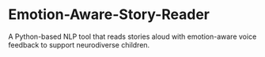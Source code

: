 # Emotion-Aware-Story-Reader
A Python-based NLP tool that reads stories aloud with emotion-aware voice feedback to support neurodiverse children.
